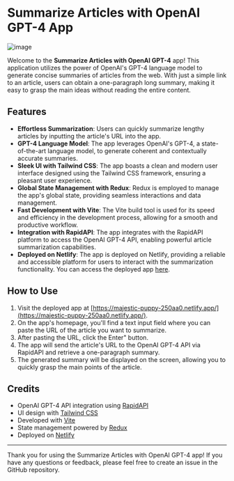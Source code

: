 # Summarize Articles with OpenAI GPT-4 App

![image](https://github.com/Shivam-Anand24/Article-Summarizer-using-ChatGPT4-API/assets/97556177/242cf657-95e7-4fe1-a6d8-5d925631a216)



Welcome to the **Summarize Articles with OpenAI GPT-4** app! This application utilizes the power of OpenAI's GPT-4 language model to generate concise summaries of articles from the web. With just a simple link to an article, users can obtain a one-paragraph long summary, making it easy to grasp the main ideas without reading the entire content.

## Features

- **Effortless Summarization**: Users can quickly summarize lengthy articles by inputting the article's URL into the app.
- **GPT-4 Language Model**: The app leverages OpenAI's GPT-4, a state-of-the-art language model, to generate coherent and contextually accurate summaries.
- **Sleek UI with Tailwind CSS**: The app boasts a clean and modern user interface designed using the Tailwind CSS framework, ensuring a pleasant user experience.
- **Global State Management with Redux**: Redux is employed to manage the app's global state, providing seamless interactions and data management.
- **Fast Development with Vite**: The Vite build tool is used for its speed and efficiency in the development process, allowing for a smooth and productive workflow.
- **Integration with RapidAPI**: The app integrates with the RapidAPI platform to access the OpenAI GPT-4 API, enabling powerful article summarization capabilities.
- **Deployed on Netlify**: The app is deployed on Netlify, providing a reliable and accessible platform for users to interact with the summarization functionality. You can access the deployed app [here](https://majestic-puppy-250aa0.netlify.app/).

## How to Use

1. Visit the deployed app at [https://majestic-puppy-250aa0.netlify.app/](https://majestic-puppy-250aa0.netlify.app/).
2. On the app's homepage, you'll find a text input field where you can paste the URL of the article you want to summarize.
3. After pasting the URL, click the Enter" button.
4. The app will send the article's URL to the OpenAI GPT-4 API via RapidAPI and retrieve a one-paragraph summary.
5. The generated summary will be displayed on the screen, allowing you to quickly grasp the main points of the article.

## Credits

- OpenAI GPT-4 API integration using [RapidAPI](https://rapidapi.com/)
- UI design with [Tailwind CSS](https://tailwindcss.com/)
- Developed with [Vite](https://vitejs.dev/)
- State management powered by [Redux](https://redux.js.org/)
- Deployed on [Netlify](https://www.netlify.com/)


---

Thank you for using the Summarize Articles with OpenAI GPT-4 app! If you have any questions or feedback, please feel free to create an issue in the GitHub repository.
